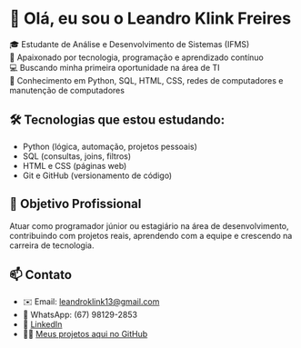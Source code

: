 # 👋 Olá, eu sou o Leandro Klink Freires

🎓 Estudante de Análise e Desenvolvimento de Sistemas (IFMS)  
🧠 Apaixonado por tecnologia, programação e aprendizado contínuo  
💻 Buscando minha primeira oportunidade na área de TI  
🚀 Conhecimento em Python, SQL, HTML, CSS, redes de computadores e manutenção de computadores

## 🛠️ Tecnologias que estou estudando:
- Python (lógica, automação, projetos pessoais)
- SQL (consultas, joins, filtros)
- HTML e CSS (páginas web)
- Git e GitHub (versionamento de código)

## 📌 Objetivo Profissional
Atuar como programador júnior ou estagiário na área de desenvolvimento, contribuindo com projetos reais, aprendendo com a equipe e crescendo na carreira de tecnologia.

## 📫 Contato
- ✉️ Email: leandroklink13@gmail.com  
- 📱 WhatsApp: (67) 98129-2853  
- 🔗 [LinkedIn](https://www.linkedin.com/in/leandro-klink-freires-3044892a2)  
- 🧑‍💻 [Meus projetos aqui no GitHub](https://github.com/leandroklink)
